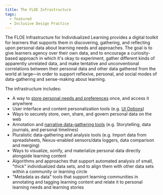 ```yaml
---
title: The FLOE Infrastructure
tags:
  - featured
  - Inclusive Design Practice
---
```


The FLOE Infrastructure for Individualized Learning provides a digital toolkit for learners that supports them in
discovering, gathering, and reflecting upon personal data about learning needs and approaches. The goal is to give
learners agency over their own data, and to encourage a curiosity-based approach in which it's okay to experiment,
gather different kinds of apparently unrelated data, and make tentative and unconventional correlations between their
personal data and other data gathered from the world at large—in order to support reflexive, personal, and social modes
of data-gathering and sense-making about learning.

The infrastructure includes:

* A way to [store personal needs and preferences](https://wiki.fluidproject.org/display/IUIGFVP/Preferences+Server) once,
and access it anywhere
* User interface and content personalization tools (e.g. [UI Options](https://wiki.fluidproject.org/pages/viewpage.action?pageId=29959408))
* Ways to securely store, own, share, and govern personal data on the web
* Annotation and [narrative data-gathering tools](https://stories.floeproject.org/) (e.g. Storytelling, data journals,
and personal timelines)
* Pluralistic data-gathering and analysis tools (e.g. Import data from spreadsheets, Nexus-enabled sensors/data loggers,
data comparison and merging)
* Ways to visualize, sonify, and materialize personal data directly alongside learning content
* Algorithms and approaches that support automated analysis of small, "thick" individualized data sets, and to align
them with other data sets within a community or learning circle
* "Metadata as data" tools that support learning communities in annotating and tagging learning content and relate it to
personal learning needs and learning stories
